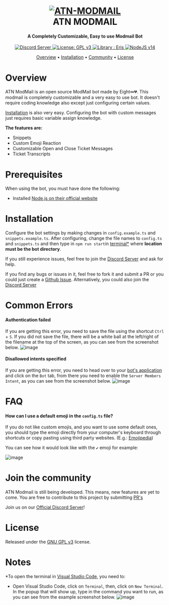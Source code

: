 <h1 align="center">
  <br>
  <a href="https://github.com/NotReallyEight/atn-modmail"><img src="https://cdn.roxy.eu.org/vv0yHxf.png" alt="ATN-MODMAIL"></a>
  <br>
  ATN MODMAIL
  <br>
</h1>

<h4 align = "center"> A Completely Customizable, Easy to use Modmail Bot </h4>
  <p align = "center">
  <a href="https://discord.gg/esTfFnEENS">
    <img src="https://discordapp.com/api/guilds/746291190009430049/widget.png?style=shield" alt="Discord Server">
  </a>
  <a href = "https://www.gnu.org/licenses/gpl-3.0">
    <img src = "https://img.shields.io/badge/License-GPLv3-purple.svg" alt = "License: GPL v3"/>
  </a>
  <a href = "https://abal.moe/Eris/">
    <img src = "https://img.shields.io/badge/library-Eris-blue" alt = "Library : Eris"/>
  </a>
  <a href = "https://nodejs.org/en/blog/release/v14.16.0/">
    <img src = "https://img.shields.io/badge/nodejs-v14-green" alt = "NodeJS v14"/>
  </a>
</p>

<p align="center">
  <a href="#overview">Overview</a>
  •
  <a href="#installation">Installation</a>
  •
  <a href="#join-the-community">Community</a>
  •
  <a href="#license">License</a>
</p>

# Overview

ATN ModMail is an open source ModMail bot made by Eight∞💔. This modmail is
completely customizable and a very easy to use bot. It doesn't require coding
knowledge also except just configuring certain values.

[Installation](#installation) is also very easy. Configuring the bot with custom
messages just requires basic variable assign knowledge.

**The features are:**

- Snippets
- Custom Emoji Reaction
- Customizable Open and Close Ticket Messages
- Ticket Transcripts

# Prerequisites

When using the bot, you must have done the following:

- Installed [Node.js on their official website](https://nodejs.org/en/download/)

# Installation

Configure the bot settings by making changes in `config.example.ts` and
`snippets.example.ts`. After configuring, change the file names to `config.ts`
and `snippets.ts` and then type in `npm run start`in [terminal\*](#notes) where
**location must be the bot directory**.

If you still experience issues, feel free to join the
[Discord Server](https://discord.gg/esTfFnEENS) and ask for help.

If you find any bugs or issues in it, feel free to fork it and submit a PR or
you could just create a
[Github Issue](https://github.com/NotReallyEight/atn-modmail/issues/new/choose).
Alternatively, you could also join the
[Discord Server](https://discord.gg/esTfFnEENS)

# Common Errors

#### Authentication failed

If you are getting this error, you need to save the file using the shortcut
`Ctrl` + `S`. If you did not save the file, there will be a white ball at the
left/right of the filename at the top of the screen, as you can see from the
screenshot below. ![image](https://eight.is-a.fail/5651Kkwil.png)

#### Disallowed intents specified

If you are getting this error, you need to head over to your
[bot's application](https://discord.com/developers/applications/) and click on
the `Bot` tab, from there you need to enable the `Server Members Intent`, as you
can see from the screenshot below.
![image](https://eight.is-a.fail/56aFwmYyY.png)

# FAQ

#### How can I use a default emoji in the `config.ts` file?

If you do not like custom emojis, and you want to use some default ones, you
should type the emoji directly from your computer's keyboard through shortcuts
or copy pasting using third party websites. (E.g.:
[Emojipedia](https://emojipedia.org/))

You can see how it would look like with the `✔️` emoji for example:

![image](https://eight.is-a.fail/5dxhVFI_W.png)

# Join the community

ATN Modmail is still being developed. This means, new features are yet to come.
You are free to contribute to this project by submitting
[PR's](https://github.com/NotReallyEight/atn-modmail/pulls)

Join us on our [Official Discord Server](https://discord.gg/esTfFnEENS)!

# License

Released under the [GNU GPL v3](https://www.gnu.org/licenses/gpl-3.0.en.html)
license.

# Notes

\*To open the terminal in [Visual Studio Code](https://code.visualstudio.com/),
you need to:

- Open Visual Studio Code, click on `Terminal`, then, click on `New Terminal`.
  In the popup that will show up, type in the command you want to run, as you
  can see from the example screenshot below.
  ![image](https://eight.is-a.fail/5650eOJob.png)

